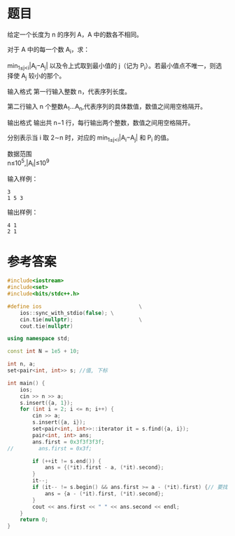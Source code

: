 # 题目
给定一个长度为 n 的序列 A，A 中的数各不相同。

对于 A 中的每一个数 A<sub>i</sub>，求：

min<sub>1≤j<i</sub>|A<sub>i</sub>−A<sub>j</sub>|
以及令上式取到最小值的 j（记为 P<sub>i</sub>）。若最小值点不唯一，则选择使 A<sub>j</sub> 较小的那个。

输入格式
第一行输入整数 n，代表序列长度。

第二行输入 n 个整数A<sub>1</sub>…A<sub>n</sub>,代表序列的具体数值，数值之间用空格隔开。

输出格式
输出共 n−1 行，每行输出两个整数，数值之间用空格隔开。

分别表示当 i 取 2∼n 时，对应的 min<sub>1≤j<i</sub>|A<sub>i</sub>−A<sub>j</sub>| 和 P<sub>i</sub> 的值。

数据范围<br>
n≤10<sup>5</sup>,|A<sub>i</sub>|≤10<sup>9</sup>
  
输入样例：
```
3
1 5 3
```
输出样例：
```
4 1
2 1
```
# 参考答案
```c++
#include<iostream>
#include<set>
#include<bits/stdc++.h>

#define ios                               \
    ios::sync_with_stdio(false); \
    cin.tie(nullptr);                     \
    cout.tie(nullptr)

using namespace std;

const int N = 1e5 + 10;

int n, a;
set<pair<int, int>> s; //值, 下标

int main() {
    ios;
    cin >> n >> a;
    s.insert({a, 1});
    for (int i = 2; i <= n; i++) {
        cin >> a;
        s.insert({a, i});
        set<pair<int, int>>::iterator it = s.find({a, i});
        pair<int, int> ans;
        ans.first = 0x3f3f3f3f;
//        ans.first = 0x3f;

        if (++it != s.end()) {
            ans = {(*it).first - a, (*it).second};
        }
        it--;
        if (it-- != s.begin() && ans.first >= a - (*it).first) {// 要找一个最接近的, 也就是差值最小的
            ans = {a - (*it).first, (*it).second};
        }
        cout << ans.first << " " << ans.second << endl;
    }
    return 0;
}
